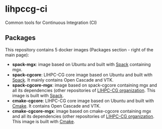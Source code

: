# lihpccg-ci
Common tools for Continuous Integration (CI) 

## Packages

This repository contains 5 docker images (Packages section - right of the main page):
- **spack-mgx**: image based on Ubuntu and built with [Spack](https://spack.io/) containing mgx.
- **spack-cgcore**: LIHPC-CG core image based on Ubuntu and built with [Spack](https://spack.io/). It mainly contains Open Cascade and VTK.
- **spack-cgcore-mgx**: image based on spack-cgcore containing mgx and all its dependencies (other repositories of [LIHPC-CG organization](https://github.com/LIHPC-Computational-Geometry/). This image is built with [Spack](https://spack.io/).
- **cmake-cgcore**: LIHPC-CG core image based on Ubuntu and built with [Cmake](https://cmake.org/). It contains Open Cascade and VTK.
- **cmake-cgcore-mgx**: image based on cmake-cgcore containing mgx and all its dependencies (other repositories of [LIHPC-CG organization](https://github.com/LIHPC-Computational-Geometry/). This image is built with [Cmake](https://cmake.org/).
